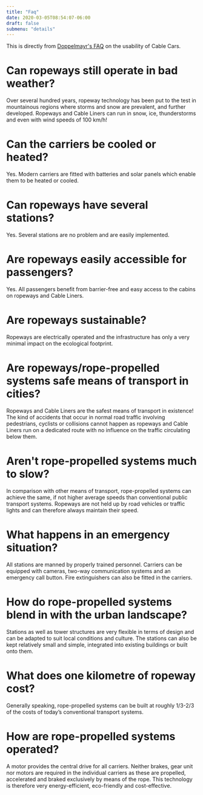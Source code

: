```yaml
---
title: "Faq"
date: 2020-03-05T08:54:07-06:00
draft: false
submenu: "details"
---
```


This is directly from [Doppelmayr's
FAQ](http://www.doppelmayr.com/en/doppelmayr-international/applications/urban/faqs.html?country=all)
on the usability of Cable Cars.

 
# Can ropeways still operate in bad weather?

Over several hundred years, ropeway technology has been put to the
test in mountainous regions where storms and snow are prevalent, and
further developed. Ropeways and Cable Liners can run in snow, ice,
thunderstorms and even with wind speeds of 100 km/h!  

# Can the carriers be cooled or heated?

Yes. Modern carriers are fitted with batteries and solar panels which
enable them to be heated or cooled.

# Can ropeways have several stations?

Yes. Several stations are no problem and are easily implemented.

# Are ropeways easily accessible for passengers?

Yes. All passengers benefit from barrier-free and easy access to the cabins on ropeways and Cable Liners.

# Are ropeways sustainable?

Ropeways are electrically operated and the infrastructure has only a
very minimal impact on the ecological footprint.

# Are ropeways/rope-propelled systems safe means of transport in cities?

Ropeways and Cable Liners are the safest means of transport in
existence! The kind of accidents that occur in normal road traffic
involving pedestrians, cyclists or collisions cannot happen as
ropeways and Cable Liners run on a dedicated route with no influence
on the traffic circulating below them.

# Aren't rope-propelled systems much to slow?

In comparison with other means of transport, rope-propelled systems
can achieve the same, if not higher average speeds than conventional
public transport systems. Ropeways are not held up by road vehicles or
traffic lights and can therefore always maintain their speed.

# What happens in an emergency situation?

All stations are manned by properly trained personnel. Carriers can be
equipped with cameras, two-way communication systems and an emergency
call button. Fire extinguishers can also be fitted in the carriers.

# How do rope-propelled systems blend in with the urban landscape?

Stations as well as tower structures are very flexible in terms of
design and can be adapted to suit local conditions and culture. The
stations can also be kept relatively small and simple, integrated into
existing buildings or built onto them.

# What does one kilometre of ropeway cost?

Generally speaking, rope-propelled systems can be built at roughly
1/3-2/3 of the costs of today’s conventional transport systems.

# How are rope-propelled systems operated?

A motor provides the central drive for all carriers. Neither brakes,
gear unit nor motors are required in the individual carriers as these
are propelled, accelerated and braked exclusively by means of the
rope. This technology is therefore very energy-efficient, eco-friendly
and cost-effective.
